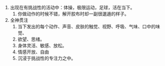 1. 出现在有挑战性的活动中：体操，极限运动，足球，活在当下。
	1. 你做动作的时候不错，解开胶布时却一副很邋遢的样子。
2. 全神贯注
	1. 当下发出的每个动作、声音、皮肤的触觉、视野、呼吸、气味、口中的味觉、
	2. 欲望、思绪。
	3. 身体灵活、敏感、放松。
	4. 情感开放、自由
	5. 沉浸于挑战性的专注力之中。